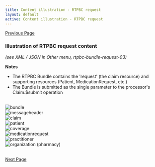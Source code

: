 ```yaml
---
title: Content illustration - RTPBC request
layout: default
active: Content illustration - RTPBC request
---
```


[Previous Page](Information_content_and_FHIR_resources.html)

### Illustration of RTPBC request content
*(see XML / JSON in Other menu, rtpbc-bundle-request-03)*

**Notes**
* The RTPBC Bundle contains the 'request' (the claim resource) and supporting resources (Patient, MedicationRequest, etc.)
* The Bundle is submitted as the single parameter to the processor's Claim.$submit operation

<br/>

<div><img src="https://www.frankmckinney.com/carin-rtpbc/rtpbc-bundle-request-03-1-bundle.png" alt="bundle"></div>

<div><img src="https://www.frankmckinney.com/carin-rtpbc/rtpbc-bundle-request-03-2-message-header.png" alt="messageheader"></div>

<div><img src="https://www.frankmckinney.com/carin-rtpbc/rtpbc-bundle-request-03-3-claim.png" alt="claim"></div>

<div><img src="https://www.frankmckinney.com/carin-rtpbc/rtpbc-bundle-request-03-4-patient.png" alt="patient"></div>

<div><img src="https://www.frankmckinney.com/carin-rtpbc/rtpbc-bundle-request-03-5-coverage.png" alt="coverage"></div>

<div><img src="https://www.frankmckinney.com/carin-rtpbc/rtpbc-bundle-request-03-6-medication-request.png" alt="medicationrequest"></div>

<div><img src="https://www.frankmckinney.com/carin-rtpbc/rtpbc-bundle-request-03-7-practitioner.png" alt="practitioner"></div>

<div><img src="https://www.frankmckinney.com/carin-rtpbc/rtpbc-bundle-request-03-8-organization-pharmacy.png" alt="organization (pharmacy)"></div>

<br/>


[Next Page](Content_illustration_-_RTPBC_response.html)